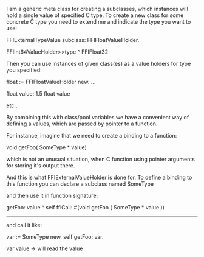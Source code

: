I am a generic meta class for creating a subclasses, which instances will hold a single value of specified C type.To create a new class for some concrete C type you need to extend me and indicate the type you want to use:FFIExternalTypeValue subclass: FFIFloatValueHolder.FFIInt64ValueHolder>>type 	^ FFIFloat32Then you can use instances of given class(es) as a value holders fortype you specified:float := FFIFloatValueHolder new....float value:  1.5float valueetc..By combining this with class/pool variables we have a convenient way of defining a values, which are passed by pointer to a function.For instance, imagine that we need to create a binding to a function:void getFoo( SomeType * value) which is not an unusual situation, when C function using pointer arguments for storing it's output there.And this is what FFIExternalValueHolder is done for. To define a binding to this function you can declare a subclass named SomeType and then use it in function signature:getFoo: value  ^ self ffiCall: #(void getFoo ( SomeType *  value ))---and call it like: var := SomeType new.self getFoo: var.var value -> will read the value 